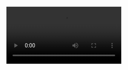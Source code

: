 <video src="2024-01-01%20%E3%80%8A%E5%AE%88%E6%8A%A4%E3%80%8B%E9%A6%96%E5%8F%91%E5%AE%A3%E4%BC%A0%E7%89%87.mp4" controls title="Title"></video>